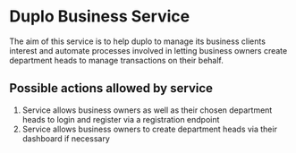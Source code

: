 # Duplo Business Service

The aim of this service is to help duplo to manage its business clients interest and automate processes involved in letting business owners create department heads to manage transactions on their behalf.

## Possible actions allowed by service

1. Service allows business owners as well as their chosen department heads to login and register via a registration endpoint
2. Service allows business owners to create department heads via their dashboard if necessary
